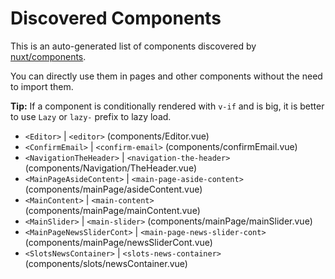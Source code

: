 # Discovered Components

This is an auto-generated list of components discovered by [nuxt/components](https://github.com/nuxt/components).

You can directly use them in pages and other components without the need to import them.

**Tip:** If a component is conditionally rendered with `v-if` and is big, it is better to use `Lazy` or `lazy-` prefix to lazy load.

- `<Editor>` | `<editor>` (components/Editor.vue)
- `<ConfirmEmail>` | `<confirm-email>` (components/confirmEmail.vue)
- `<NavigationTheHeader>` | `<navigation-the-header>` (components/Navigation/TheHeader.vue)
- `<MainPageAsideContent>` | `<main-page-aside-content>` (components/mainPage/asideContent.vue)
- `<MainContent>` | `<main-content>` (components/mainPage/mainContent.vue)
- `<MainSlider>` | `<main-slider>` (components/mainPage/mainSlider.vue)
- `<MainPageNewsSliderCont>` | `<main-page-news-slider-cont>` (components/mainPage/newsSliderCont.vue)
- `<SlotsNewsContainer>` | `<slots-news-container>` (components/slots/newsContainer.vue)
